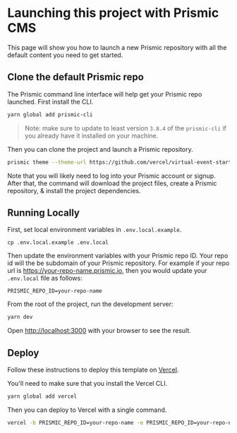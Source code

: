 # Launching this project with Prismic CMS

This page will show you how to launch a new Prismic repository with all the default content you need to get started.

## Clone the default Prismic repo

The Prismic command line interface will help get your Prismic repo launched. First install the CLI.

```bash
yarn global add prismic-cli
```

> Note: make sure to update to least version `3.8.4` of the `prismic-cli` if you already have it installed on your machine.

Then you can clone the project and launch a Prismic repository.

```bash
prismic theme --theme-url https://github.com/vercel/virtual-event-starter-kit/tree/prismic --conf lib/cms-providers/prismic/README.md --custom-types lib/cms-providers/prismic/custom_types --documents lib/cms-providers/prismic/documents
```

Note that you will likely need to log into your Prismic account or signup. After that, the command will download the project files, create a Prismic repository, & install the project dependencies.

## Running Locally

First, set local environment variables in `.env.local.example`.

```
cp .env.local.example .env.local
```

Then update the environment variables with your Prismic repo ID. Your repo id will the be subdomain of your Prismic repository. For example if your repo url is https://your-repo-name.prismic.io, then you would update your `.env.local` file as follows:

```
PRISMIC_REPO_ID=your-repo-name
```

From the root of the project, run the development server:

```bash
yarn dev
```

Open [http://localhost:3000](http://localhost:3000) with your browser to see the result.

## Deploy

Follow these instructions to deploy this template on [Vercel](https://vercel.com/docs/platform/deployments).

You'll need to make sure that you install the Vercel CLI.

```bash
yarn global add vercel
```

Then you can deploy to Vercel with a single command.

```bash
vercel -b PRISMIC_REPO_ID=your-repo-name -e PRISMIC_REPO_ID=your-repo-name
```
